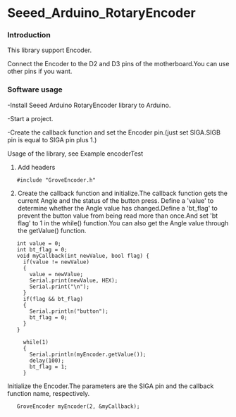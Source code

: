 # Seeed_Arduino_RotaryEncoder
### Introduction

This library support Encoder.

Connect the Encoder to the D2 and D3 pins of the motherboard.You can use other pins if you want.  

### Software usage  

-Install Seeed Arduino RotaryEncoder library to Arduino.  

-Start a project.  

-Create the callback function and set the Encoder pin.(just set SIGA.SIGB pin is equal to SIGA pin plus 1.)

   Usage of the library, see Example encoderTest
   
   1. Add headers
   ```
      #include "GroveEncoder.h"
   ```
   2. Create the callback function and initialize.The callback function gets the current Angle and the status of the button press.
   Define a 'value' to determine whether the Angle value has changed.Define a 'bt_flag' to prevent the button value from being read    more than once.And set 'bt flag' to 1 in the while() function.You can also get the Angle value through the getValue() function.
   ```
      int value = 0;
      int bt_flag = 0;
      void myCallback(int newValue, bool flag) {
        if(value != newValue)
        {
          value = newValue;
          Serial.print(newValue, HEX);
          Serial.print("\n");
        }
        if(flag && bt_flag)
        {
          Serial.println("button");
          bt_flag = 0;
        }
      }
   ```
   ```
        while(1)
        {
          Serial.println(myEncoder.getValue());
          delay(100);
          bt_flag = 1;
        }
   ```

   Initialize the Encoder.The parameters are the SIGA pin and the callback function name, respectively.
   
   ```
      GroveEncoder myEncoder(2, &myCallback);
   ```
   
